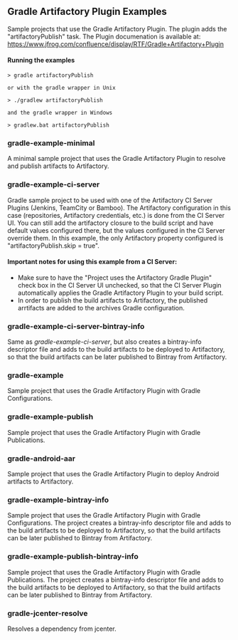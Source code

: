 ## Gradle Artifactory Plugin Examples
Sample projects that use the Gradle Artifactory Plugin.
The plugin adds the "artifactoryPublish" task.
The Plugin documenation is available at:
https://www.jfrog.com/confluence/display/RTF/Gradle+Artifactory+Plugin

#### Running the examples
```console
> gradle artifactoryPublish

or with the gradle wrapper in Unix

> ./gradlew artifactoryPublish

and the gradle wrapper in Windows

> gradlew.bat artifactoryPublish
```

### gradle-example-minimal
A minimal sample project that uses the Gradle Artifactory Plugin to resolve and publish artifacts to Artifactory.

### gradle-example-ci-server
Gradle sample project to be used with one of the Artifactory CI Server Plugins (Jenkins, TeamCity or Bamboo).
The Artifactory configuration in this case (repositories, Artifactory credentials, etc.)
is done from the CI Server UI.
You can still add the artifactory closure to the build script and have default values configured there,
but the values configured in the CI Server override them.
In this example, the only Artifactory property configured is "artifactoryPublish.skip = true".

#### Important notes for using this example from a CI Server:

* Make sure to have the "Project uses the Artifactory Gradle Plugin" check box in the CI Server UI unchecked, so that the CI Server Plugin automatically applies the Gradle Artifactory Plugin to your
build script.
* In order to publish the build artifacts to Artifactory, the published arrtifacts are added to the archives Gradle configuration.

### gradle-example-ci-server-bintray-info
Same as *gradle-example-ci-server*, but also creates a bintray-info descriptor file and adds to the build artifacts
to be deployed to Artifactory, so that the build artifacts can be later published to Bintray from Artifactory.

### gradle-example
Sample project that uses the Gradle Artifactory Plugin with Gradle Configurations.

### gradle-example-publish
Sample project that uses the Gradle Artifactory Plugin with Gradle Publications.

### gradle-android-aar
Sample project that uses the Gradle Artifactory Plugin to deploy Android artifacts to Artifactory.

### gradle-example-bintray-info
Sample project that uses the Gradle Artifactory Plugin with Gradle Configurations.
The project creates a bintray-info descriptor file and adds to the build artifacts to be deployed to Artifactory,
so that the build artifacts can be later published to Bintray from Artifactory.

### gradle-example-publish-bintray-info
Sample project that uses the Gradle Artifactory Plugin with Gradle Publications.
The project creates a bintray-info descriptor file and adds to the build artifacts to be deployed to Artifactory,
so that the build artifacts can be later published to Bintray from Artifactory.

### gradle-jcenter-resolve
Resolves a dependency from jcenter.
